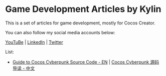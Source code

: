 # Game Development Articles by Kylin

This is a set of articles for game development, mostly for Cocos Creator.

You can also follow my social media accounts below:

[YouTuBe](https://www.youtube.com/@LearnCocos) | [LinkedIn](https://www.linkedin.com/in/mrkylin/) | [Twitter](https://twitter.com/kylin_cc)

List:
- [Guide to Cocos Cyberpunk Source Code - EN]() | [ Cocos Cyberpunk 源码导读 - 中文]()
